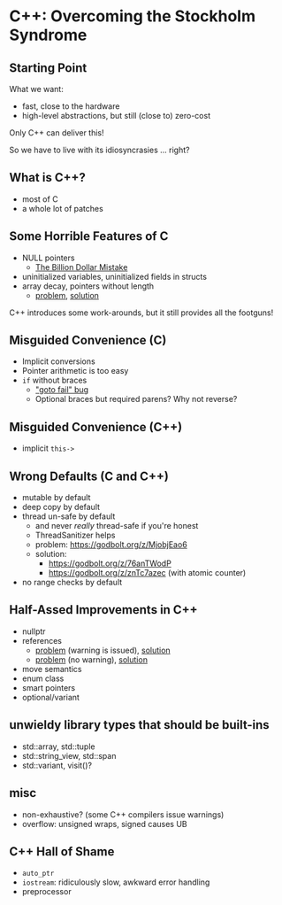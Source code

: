 # C++: Overcoming the Stockholm Syndrome

## Starting Point

What we want:

* fast, close to the hardware
* high-level abstractions, but still (close to) zero-cost

Only C++ can deliver this!

So we have to live with its idiosyncrasies ... right?


## What is C++?

* most of C
* a whole lot of patches


## Some Horrible Features of C

* NULL pointers
  * [The Billion Dollar Mistake](https://www.infoq.com/presentations/Null-References-The-Billion-Dollar-Mistake-Tony-Hoare/)
* uninitialized variables, uninitialized fields in structs
* array decay, pointers without length
  * [problem](https://godbolt.org/z/KGqa6rhMe), [solution](https://godbolt.org/z/P8zjKzY9q)

C++ introduces some work-arounds, but it still provides all the footguns!


## Misguided Convenience (C)

* Implicit conversions
* Pointer arithmetic is too easy
* `if` without braces
  * ["goto fail" bug](https://nvd.nist.gov/vuln/detail/CVE-2014-1266)
  * Optional braces but required parens? Why not reverse?


## Misguided Convenience (C++)

* implicit `this->`


## Wrong Defaults (C and C++)

* mutable by default
* deep copy by default
* thread un-safe by default
  * and never *really* thread-safe if you're honest
  * ThreadSanitizer helps
  * problem: https://godbolt.org/z/MjobjEao6
  * solution:
    * https://godbolt.org/z/76anTWodP
    * https://godbolt.org/z/znTc7azec (with atomic counter)
* no range checks by default


## Half-Assed Improvements in C++

* nullptr
* references
  * [problem](https://godbolt.org/z/ssMKx1874) (warning is issued),
    [solution](https://godbolt.org/z/scboa6YqY)
  * [problem](https://godbolt.org/z/es9dqxnWv) (no warning),
    [solution](https://godbolt.org/z/qvq7r7WKW)
* move semantics
* enum class
* smart pointers
* optional/variant


## unwieldy library types that should be built-ins

* std::array, std::tuple
* std::string_view, std::span
* std::variant, visit()?


## misc

* non-exhaustive? (some C++ compilers issue warnings)
* overflow: unsigned wraps, signed causes UB


## C++ Hall of Shame

* `auto_ptr`
* `iostream`: ridiculously slow, awkward error handling
* preprocessor

